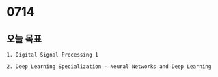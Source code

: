 # 0714
## 오늘 목표
```
1. Digital Signal Processing 1

2. Deep Learning Specialization - Neural Networks and Deep Learning

```
